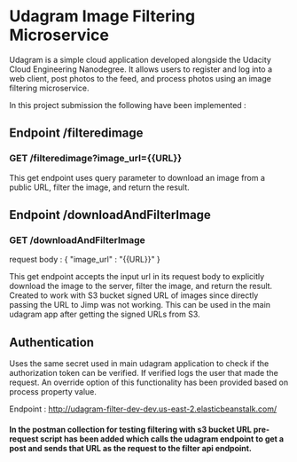 # Udagram Image Filtering Microservice

Udagram is a simple cloud application developed alongside the Udacity Cloud Engineering Nanodegree. It allows users to register and log into a web client, post photos to the feed, and process photos using an image filtering microservice.

In this project submission the following have been implemented :

## Endpoint /filteredimage
### GET /filteredimage?image_url={{URL}}

This get endpoint uses query parameter to download an image from a public URL, filter the image, and return the result. 

## Endpoint /downloadAndFilterImage
### GET /downloadAndFilterImage
request body : 
{ "image_url" : "{{URL}}" }

This get endpoint accepts the input url in its request body to explicitly download the image to the server, filter the image, and return the result.
Created to work with S3 bucket signed URL of images since directly passing the URL to Jimp was not working. This can be used in the main udagram app after getting the signed URLs from S3.

## Authentication

Uses the same secret used in main udagram application to check if the authorization token can be verified. If verified logs the user that made the request. An override option of this functionality has been provided based on process property value.

Endpoint : http://udagram-filter-dev-dev.us-east-2.elasticbeanstalk.com/

#### In the postman collection for testing filtering with s3 bucket URL pre-request script has been added which calls the udagram endpoint to get a post and sends that URL as the request to the filter api endpoint.
